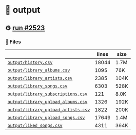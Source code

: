 # 📝  output 

## ⚙️ [run #2523](https://github.com/jwenerd/ytm-dl/actions/runs/11432756976)

### 📁 Files

|                                                                         |lines|size|
|-------------------------------------------------------------------------|-----|----|
|[`output/history.csv` ](output/history.csv)                              |18044|1.7M|
|[`output/library_albums.csv` ](output/library_albums.csv)                |1095 |76K |
|[`output/library_artists.csv` ](output/library_artists.csv)              |2385 |104K|
|[`output/library_songs.csv` ](output/library_songs.csv)                  |6303 |528K|
|[`output/library_subscriptions.csv` ](output/library_subscriptions.csv)  |121  |8.0K|
|[`output/library_upload_albums.csv` ](output/library_upload_albums.csv)  |1326 |192K|
|[`output/library_upload_artists.csv` ](output/library_upload_artists.csv)|1822 |200K|
|[`output/library_upload_songs.csv` ](output/library_upload_songs.csv)    |17649|1.4M|
|[`output/liked_songs.csv` ](output/liked_songs.csv)                      |4311 |364K|